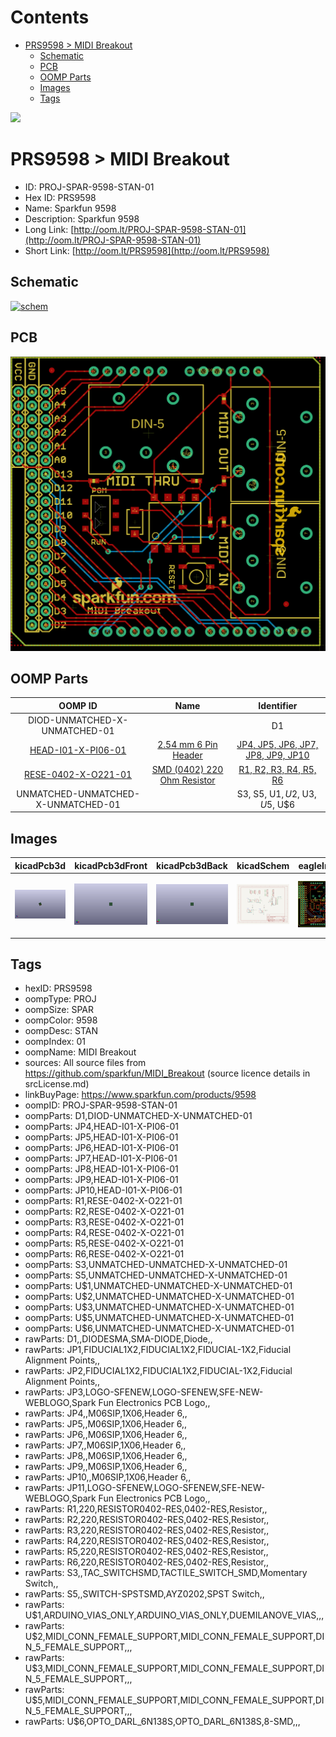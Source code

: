 



Contents
========

* [PRS9598 > MIDI Breakout](#prs9598--midi-breakout)
	* [Schematic](#schematic)
	* [PCB](#pcb)
	* [OOMP Parts](#oomp-parts)
	* [Images](#images)
	* [Tags](#tags)
  
![][im]
# PRS9598 > MIDI Breakout

- ID: PROJ-SPAR-9598-STAN-01
- Hex ID: PRS9598
- Name: Sparkfun 9598
- Description: Sparkfun 9598
- Long Link: [http://oom.lt/PROJ-SPAR-9598-STAN-01](http://oom.lt/PROJ-SPAR-9598-STAN-01)
- Short Link: [http://oom.lt/PRS9598](http://oom.lt/PRS9598)

## Schematic
  
[![schem](eagleSchemImage.png)](eagleSchemImage.png)
## PCB
  
[![pcb](eagleImage.png)](eagleImage.png)
## OOMP Parts
  

|OOMP ID|Name|Identifier|
| :---: | :---: | :---: |
|DIOD-UNMATCHED-X-UNMATCHED-01||D1|
|[HEAD-I01-X-PI06-01](https://github.com/oomlout/oomlout_OOMP_parts/tree/main/HEAD-I01-X-PI06-01/)|[2.54 mm 6 Pin Header](https://github.com/oomlout/oomlout_OOMP_parts/tree/main/HEAD-I01-X-PI06-01/)|[JP4, JP5, JP6, JP7, JP8, JP9, JP10](https://github.com/oomlout/oomlout_OOMP_parts/tree/main/HEAD-I01-X-PI06-01/)|
|[RESE-0402-X-O221-01](https://github.com/oomlout/oomlout_OOMP_parts/tree/main/RESE-0402-X-O221-01/)|[SMD (0402) 220 Ohm Resistor](https://github.com/oomlout/oomlout_OOMP_parts/tree/main/RESE-0402-X-O221-01/)|[R1, R2, R3, R4, R5, R6](https://github.com/oomlout/oomlout_OOMP_parts/tree/main/RESE-0402-X-O221-01/)|
|UNMATCHED-UNMATCHED-X-UNMATCHED-01||S3, S5, U$1, U$2, U$3, U$5, U$6|

## Images
  
  

|kicadPcb3d|kicadPcb3dFront|kicadPcb3dBack|kicadSchem|eagleImage|eagleSchemImage|
| :---: | :---: | :---: | :---: | :---: | :---: |
|[![kicadPcb3d](kicadPcb3d_140.png)](kicadPcb3d.png)|[![kicadPcb3dFront](kicadPcb3dFront_140.png)](kicadPcb3dFront.png)|[![kicadPcb3dBack](kicadPcb3dBack_140.png)](kicadPcb3dBack.png)|[![kicadSchem](kicadSchem_140.png)](kicadSchem.png)|[![eagleImage](eagleImage_140.png)](eagleImage.png)|[![eagleSchemImage](eagleSchemImage_140.png)](eagleSchemImage.png)|

## Tags

- hexID: PRS9598
- oompType: PROJ
- oompSize: SPAR
- oompColor: 9598
- oompDesc: STAN
- oompIndex: 01
- oompName: MIDI Breakout
- sources: All source files from https://github.com/sparkfun/MIDI_Breakout (source licence details in srcLicense.md)
- linkBuyPage: https://www.sparkfun.com/products/9598
- oompID: PROJ-SPAR-9598-STAN-01
- oompParts: D1,DIOD-UNMATCHED-X-UNMATCHED-01
- oompParts: JP4,HEAD-I01-X-PI06-01
- oompParts: JP5,HEAD-I01-X-PI06-01
- oompParts: JP6,HEAD-I01-X-PI06-01
- oompParts: JP7,HEAD-I01-X-PI06-01
- oompParts: JP8,HEAD-I01-X-PI06-01
- oompParts: JP9,HEAD-I01-X-PI06-01
- oompParts: JP10,HEAD-I01-X-PI06-01
- oompParts: R1,RESE-0402-X-O221-01
- oompParts: R2,RESE-0402-X-O221-01
- oompParts: R3,RESE-0402-X-O221-01
- oompParts: R4,RESE-0402-X-O221-01
- oompParts: R5,RESE-0402-X-O221-01
- oompParts: R6,RESE-0402-X-O221-01
- oompParts: S3,UNMATCHED-UNMATCHED-X-UNMATCHED-01
- oompParts: S5,UNMATCHED-UNMATCHED-X-UNMATCHED-01
- oompParts: U$1,UNMATCHED-UNMATCHED-X-UNMATCHED-01
- oompParts: U$2,UNMATCHED-UNMATCHED-X-UNMATCHED-01
- oompParts: U$3,UNMATCHED-UNMATCHED-X-UNMATCHED-01
- oompParts: U$5,UNMATCHED-UNMATCHED-X-UNMATCHED-01
- oompParts: U$6,UNMATCHED-UNMATCHED-X-UNMATCHED-01
- rawParts: D1,,DIODESMA,SMA-DIODE,Diode,,
- rawParts: JP1,FIDUCIAL1X2,FIDUCIAL1X2,FIDUCIAL-1X2,Fiducial Alignment Points,,
- rawParts: JP2,FIDUCIAL1X2,FIDUCIAL1X2,FIDUCIAL-1X2,Fiducial Alignment Points,,
- rawParts: JP3,LOGO-SFENEW,LOGO-SFENEW,SFE-NEW-WEBLOGO,Spark Fun Electronics PCB Logo,,
- rawParts: JP4,,M06SIP,1X06,Header 6,,
- rawParts: JP5,,M06SIP,1X06,Header 6,,
- rawParts: JP6,,M06SIP,1X06,Header 6,,
- rawParts: JP7,,M06SIP,1X06,Header 6,,
- rawParts: JP8,,M06SIP,1X06,Header 6,,
- rawParts: JP9,,M06SIP,1X06,Header 6,,
- rawParts: JP10,,M06SIP,1X06,Header 6,,
- rawParts: JP11,LOGO-SFENEW,LOGO-SFENEW,SFE-NEW-WEBLOGO,Spark Fun Electronics PCB Logo,,
- rawParts: R1,220,RESISTOR0402-RES,0402-RES,Resistor,,
- rawParts: R2,220,RESISTOR0402-RES,0402-RES,Resistor,,
- rawParts: R3,220,RESISTOR0402-RES,0402-RES,Resistor,,
- rawParts: R4,220,RESISTOR0402-RES,0402-RES,Resistor,,
- rawParts: R5,220,RESISTOR0402-RES,0402-RES,Resistor,,
- rawParts: R6,220,RESISTOR0402-RES,0402-RES,Resistor,,
- rawParts: S3,,TAC_SWITCHSMD,TACTILE_SWITCH_SMD,Momentary Switch,,
- rawParts: S5,,SWITCH-SPSTSMD,AYZ0202,SPST Switch,,
- rawParts: U$1,ARDUINO_VIAS_ONLY,ARDUINO_VIAS_ONLY,DUEMILANOVE_VIAS,,,
- rawParts: U$2,MIDI_CONN_FEMALE_SUPPORT,MIDI_CONN_FEMALE_SUPPORT,DIN_5_FEMALE_SUPPORT,,,
- rawParts: U$3,MIDI_CONN_FEMALE_SUPPORT,MIDI_CONN_FEMALE_SUPPORT,DIN_5_FEMALE_SUPPORT,,,
- rawParts: U$5,MIDI_CONN_FEMALE_SUPPORT,MIDI_CONN_FEMALE_SUPPORT,DIN_5_FEMALE_SUPPORT,,,
- rawParts: U$6,OPTO_DARL_6N138S,OPTO_DARL_6N138S,8-SMD,,,



[im]: kicadPcb3d_450.png

